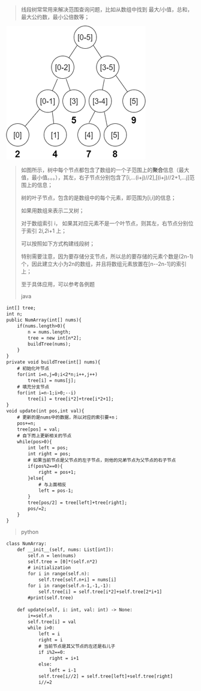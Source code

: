 >
> 线段树常常用来解决范围查询问题，比如从数组中找到 最大/小值，总和，最大公约数，最小公倍数等；
>
![seg-tree](../../../imgs/segment-tree.png "seg-tree")
>
> 如图所示，树中每个节点都包含了数组的一个子范围上的**聚合**信息（最大值，最小值。。。），其左，右子节点分别包含了[i,...(i+j)//2],[(i+j)//2+1,...j]范围上的信息；
>
>树的叶子节点，包含的是数组中的每个元素，即范围为[i,i]的信息；
>
> 如果用数组来表示二叉树；
>
> 对于数组索引 i， 如果其对应元素不是一个叶节点，则其左，右节点分别位于索引 2*i,2*i+1 上；
> 
> 可以按照如下方式构建线段树；
>
> 特别需要注意，因为要存储分支节点，所以总的要存储的元素个数是(2n-1)个，因此建立大小为2n的数组，并且将数组元素放置在[n--2n-1]的索引上；
>
> 至于具体应用，可以参考各例题
>
> java
>
    int[] tree;
    int n;
    public NumArray(int[] nums){
        if(nums.length>0){
            n = nums.length;
            tree = new int[n*2];
            buildTree(nums);
        }
    }
    private void buildTree(int[] nums){
        # 初始化叶节点
        for(int i=n,j=0;i<2*n;i++,j++)
            tree[i] = nums[j];
        # 填充分支节点
        for(int i=n-1;i>0;--i)
            tree[i] = tree[i*2]+tree[i*2+1];
    }
    void update(int pos,int val){
        # 更新的是nums中的数据，所以对应的索引要+n；
        pos+=n;
        tree[pos] = val;
        # 自下而上更新相关的节点
        while(pos>0){
            int left = pos;
            int right = pos;
            # 如果当前节点是父节点的左子节点，则他的兄弟节点为父节点的右子节点
            if(pos%2==0){
                right = pos+1;
            }else{
                # 与上面相反
                left = pos-1;
            }
            tree[pos/2] = tree[left]+tree[right];
            pos/=2;
        }
    }
>
> python
>
    class NumArray:
        def __init__(self, nums: List[int]):
            self.n = len(nums)
            self.tree = [0]*(self.n*2)
            # initialization
            for i in range(self.n):
                self.tree[self.n+i] = nums[i]
            for i in range(self.n-1,-1,-1):
                self.tree[i] = self.tree[i*2]+self.tree[2*i+1]
            #print(self.tree)
    
        def update(self, i: int, val: int) -> None:
            i+=self.n
            self.tree[i] = val
            while i>0:
                left = i
                right = i
                # 当前节点是其父节点的左还是右儿子
                if i%2==0:
                    right = i+1
                else:
                    left = i-1
                self.tree[i//2] = self.tree[left]+self.tree[right]
                i//=2
